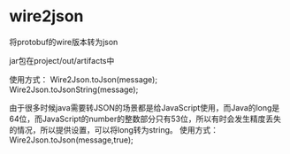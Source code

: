 # wire2json
将protobuf的wire版本转为json

jar包在project/out/artifacts中

使用方式：
Wire2Json.toJson(message);
Wire2Json.toJsonString(message);

由于很多时候java需要转JSON的场景都是给JavaScript使用，而Java的long是64位，而JavaScript的number的整数部分只有53位，所以有时会发生精度丢失的情况，所以提供设置，可以将long转为string。
使用方式：
Wire2Json.toJson(message,true);
